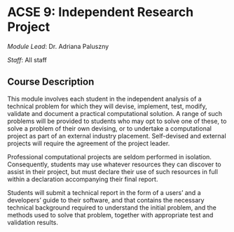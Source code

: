 # ACSE 9: Independent Research Project

_Module Lead_: Dr. Adriana Paluszny

_Staff_: All staff

## Course Description

This module involves each student in the independent analysis of a technical problem for which they will devise, implement, test, modify, validate and document a practical computational solution.  A range of such problems will be provided to students who may opt to solve one of these, to solve a problem of their own devising, or to undertake a computational project as part of an external industry placement.  Self-devised and external projects will require the agreement of the project leader.  

Professional computational projects are seldom performed in isolation.  Consequently, students may use whatever resources they can discover to assist in their project, but must declare their use of such resources in full within a declaration accompanying their final report.
  
Students will submit a technical report in the form of a users’ and a developers’ guide to their software, and that contains the necessary technical background required to understand the initial problem, and the methods used to solve that problem, together with appropriate test and validation results.